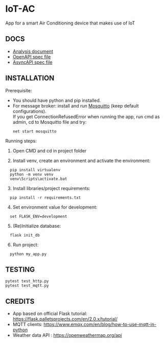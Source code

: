 # IoT-AC
App for a smart Air Conditioning device that makes use of IoT  

## DOCS
  - [Analysis document](https://github.com/eGirlsAreRuiningMyAC/IoT-AC/blob/main/docs/Document%20de%20analiz%C4%83%20a%20cerin%C8%9Belor%20clientului.docx)
  - [OpenAPI spec file](docs/openapi.json)
  - [AsyncAPI spec file](docs/)

## INSTALLATION

Prerequisite: 
  - You should have python and pip installed.
  - For message broker: install and run [Mosquitto](https://mosquitto.org/download/) (keep default configurations).    
    If you get ConnectionRefusedError when running the app, run cmd as admin, cd to Mosquitto file and try:   
    ```
    net start mosquitto
    ```


Running steps:
  1. Open CMD and cd in project folder
  
  2. Install venv, create an environment and activate the environment:  
  ```
    pip install virtualenv  
    python -m venv venv  
    venv\Scripts\activate.bat
  ```
    
  3. Install libraries/project requirements:  
  ```
    pip install -r requirements.txt
  ```
  4. Set environment value for development:  
  ```
    set FLASK_ENV=development
  ```
  5. (Re)Initialize database:   
  ```
    flask init_db
  ```
  6. Run project:   
  ```
    python my_app.py
  ```

## TESTING   
  ```
  pytest test_http.py
  pytest test_mqtt.py
  ```

## CREDITS
  - App based on official Flask tutorial: https://flask.palletsprojects.com/en/2.0.x/tutorial/
  - MQTT clients: https://www.emqx.com/en/blog/how-to-use-mqtt-in-python
  - Weather data API : https://openweathermap.org/api
